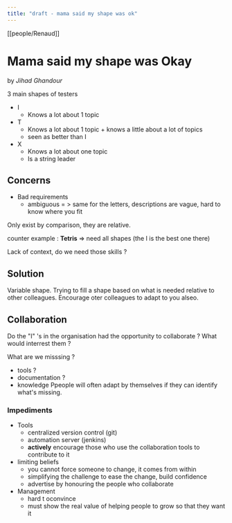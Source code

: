 ```yaml
---
title: "draft - mama said my shape was ok"
---
```

[[people/Renaud]]


# Mama said my shape was Okay

by _Jihad Ghandour_

3 main shapes of testers
- I
	- Knows a lot about 1 topic
- T
	- Knows a lot about 1 topic + knows a little about a lot of topics
	- seen as better than I
- X
	- Knows a lot about one topic
	- Is a string leader

## Concerns

- Bad requirements
	- ambiguous
= > same for the letters, descriptions are vague, hard to know where you fit

Only exist by comparison, they are relative.

counter example : **Tetris** => need all shapes (the I is the best one there)

Lack of context, do we need those skills ?

## Solution

Variable shape.
Trying to fill a shape based on what is needed relative to other colleagues.
Encourage oter colleagues to adapt to you alseo.

## Collaboration

Do the "I" 's in the organisation had the opportunity to collaborate ? What would interrest them ?

What are we misssing ? 
- tools ?
- documentation ?
- knowledge
Ppeople will often adapt by themselves if they can identify what's missing.

### Impediments
- Tools
	- centralized version control (git)
	- automation server (jenkins)
	- **actively** encourage those who use the collaboration tools to contribute to it
- limiting beliefs
	- you cannot force someone to change, it comes from within
	- simplifying the challenge to ease the change, build confidence
	- advertise by honouring the people who collaborate
- Management
	- hard t oconvince
	- must show the real value of helping people to grow so that they want it


 
